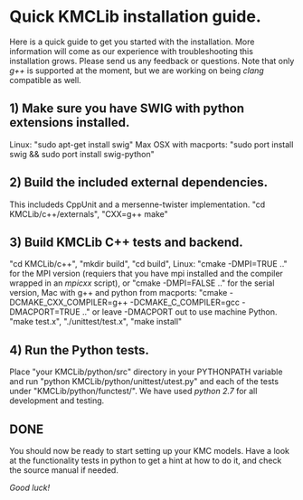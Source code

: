 # Quick KMCLib installation guide.
Here is a quick guide to get you started with the installation.
More information will come as our experience with troubleshooting
this installation grows. Please send us any feedback or questions.
Note that only *g++* is supported at the moment, but we are working
on being *clang* compatible as well.

## 1) Make sure you have SWIG with python extensions installed.
Linux: "sudo apt-get install swig" Max OSX with macports:
"sudo port install swig && sudo port install swig-python"

## 2) Build the included external dependencies.
This includeds CppUnit and a mersenne-twister implementation.
"cd KMCLib/c++/externals",
"CXX=g++ make"

## 3) Build KMCLib C++ tests and backend.
"cd KMCLib/c++",
"mkdir build",
"cd build",
Linux: "cmake -DMPI=TRUE .." for the MPI version (requiers that you have mpi installed
 and the compiler wrapped in an *mpicxx* script), or "cmake -DMPI=FALSE .." for
 the serial version,
Mac with g++ and python from macports: "cmake -DCMAKE_CXX_COMPILER=g++ -DCMAKE_C_COMPILER=gcc -DMACPORT=TRUE .." or leave -DMACPORT out to use machine Python.
"make test.x",
"./unittest/test.x",
"make install"

## 4) Run the Python tests.
Place "your KMCLib/python/src" directory in your PYTHONPATH variable and run
"python KMCLib/python/unittest/utest.py" and each of the tests under
"KMCLib/python/functest/". We have used *python 2.7* for all development and
testing.

## DONE
You should now be ready to start setting up your KMC models. Have a look at
the functionality tests in python to get a hint at how to do it, and check the
source manual if needed.

*Good luck!*

